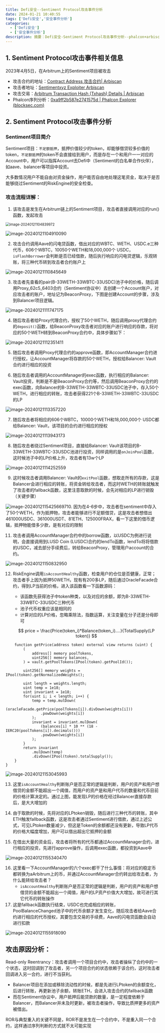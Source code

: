 ```yaml
---
title: Defi安全--Sentiment Protocol攻击事件分析
date: 2024-01-21 10:40:55
tags: ['Defi安全','安全事件分析']
categories:
  - ['Defi安全']
  - ['安全事件分析']
description: 摘要：Defi安全-Sentiment Protocol攻击事件分析--phalcon+arbiscan
---
```


## 1. Sentiment Protocol攻击事件相关信息

2023年4月5日，在Arbitrum上的Sentiment项目被攻击

- 攻击合约的地址：[Contract Address 攻击合约| Arbiscan](https://arbiscan.io/address/0x9f626f5941fafe0a5b839907d77fbbd5d0dea9d0)
- 攻击者地址：[Sentimentxyz Exploiter  Arbiscan](https://arbiscan.io/address/0xdd0cdb4c3b887bc533957bc32463977e432e49c3)
- 攻击交易：[Arbitrum Transaction Hash (Txhash) Details | Arbiscan](https://arbiscan.io/tx/0xa9ff2b587e2741575daf893864710a5cbb44bb64ccdc487a100fa20741e0f74d)
- Phalcon序列分析：[0xa9ff2b587e2741575d | Phalcon Explorer (blocksec.com)](https://phalcon.blocksec.com/explorer/tx/arbitrum/0xa9ff2b587e2741575daf893864710a5cbb44bb64ccdc487a100fa20741e0f74d)

## 2. Sentiment Protocol攻击事件分析

### Sentiment项目简介

Sentiment项目：`不足额抵押`，抵押价值较少的token，却能够借贷较多价值的token，`不足额抵押`的token不会直接给到用户，而是存在一个和用户一一对应的Account中，用户可以指挥Account去Defi中（Sentiment的白名单合作伙伴），如aave、balancer等项目中投资。

大多数情况用户不能自由对资金操作，用户能否自由地处理这笔资金，取决于是否能够绕过Sentiment的RiskEngine的安全检查。

### 攻击流程详解：

1. 该攻击是发生在Arbitrum链上的Sentiment项目，攻击者直接调用对应的run()函数，发起攻击

<img src="https://gitee.com/Emmanuel_scb/blogimage/raw/master/img/202401211048889.png" alt="image-20240121104839972" style="zoom:80%;" />

![image-20240121104910090](https://gitee.com/Emmanuel_scb/blogimage/raw/master/img/202401211049470.png)

2. 攻击合约调用Aave的闪电贷函数，借出对应的WBTC、WETH、USDC.e三种代币，606个WBTC，10050个WETH和18,000,000个 USDC，`isFlashBorrower`会判断是否已经借款，随后执行响应的闪电贷逻辑，乐观转账，将三种代币转到攻击者合约账户上

![image-20240121110845649](https://gitee.com/Emmanuel_scb/blogimage/raw/master/img/202401211108030.png)

3. 攻击者先查看的pair(B-33WETH-33WBTC-33USDC)池子中的价格，随后调用Proxy_62c5_6403合约（Sentiment协议中）去创建一个Account账户，对应攻击者的账户，地址记为BeaconProxy，下图是创建Account的步骤，涉及到Balancer项目逻辑。

![image-20240121111747175](https://gitee.com/Emmanuel_scb/blogimage/raw/master/img/202401211117349.png)

4. 随后攻击者给Proxy代理合约，授权了50个WETH，随后调用proxy代理合约的`deposit()`函数，给BeaconProxy攻击者对应的账户进行响应的存款，将对应的50个WETH转到BeaconProxy合约中，具体步骤如下：

![image-20240121112351411](https://gitee.com/Emmanuel_scb/blogimage/raw/master/img/202401211123766.png)

5. 随后攻击者调用Proxy代理合约的approve函数，即AccountManager合约进行授权，让AccountManager将存款的50个WETH，授权给Balancer: Vault合约进行相应的投资

6. 随后攻击者调用的AccountManager的exec函数，执行相应的Balancer: Vault投资，判断是不是BeaconProxy合约等，然后调用BeaconProxy合约的exec函数，向Balancer的B-33WETH-33WBTC-33USDC池子中，存入50个WETH，进行相应的转账，攻击者获得221个B-33WETH-33WBTC-33USDC的LP

![image-20240121113357220](https://gitee.com/Emmanuel_scb/blogimage/raw/master/img/202401211134707.png)

7. 随后攻击者将相应的606个WBTC，10000个WETH和18,000,000个 USDC都给Balancer: Vault，该项目的合约进行相应的授权

![image-20240121113943173](https://gitee.com/Emmanuel_scb/blogimage/raw/master/img/202401211139904.png)

8. 随后攻击者绕过Sentiment项目，直接给Balancer: Vault该项目的B-33WETH-33WBTC-33USDC池进行投资，同样调用的是`onJoinPool`函数，这时候池子中的LP价格上升，攻击者有13w个LP

![image-20240121114252559](https://gitee.com/Emmanuel_scb/blogimage/raw/master/img/202401211142981.png)

9. 这时候攻击者调用Balancer: Vault的`exitPool`函数，想取走所有的存款，这是Balancer会进行相应的转账，将资金转给攻击者，而这时WETH的转账就触发了攻击者的fallback函数，这里注意取款的时候，会先对相应的LP进行销毁（关键步骤）

![image-20240121154256697](https://gitee.com/Emmanuel_scb/blogimage/raw/master/img/202401211543577.png)10.  因为在4-6步中，攻击者在sentiment中存入了50个WETH，作为抵押物，攻击者能够进行不足额借贷，这是攻击者想借出461000USDC、361000USDT、81ETH、125000FRAX，看一下这里的借币逻辑，抵押物能借多少款，是有对应的限制

11. 攻击者调用AccountManager合约中的borrow函数，以USDC为例进行说明，会直接调用到LUSD Coin (LUSDC)合约的lendTo函数，lendTo将将借款的USDC，减去部分手续费后，转给BeaconProxy，管理用户account的合约。

![image-20240121150832950](https://gitee.com/Emmanuel_scb/blogimage/raw/master/img/202401211508106.png)

12. RiskEngine调用`isAccountHealthy`函数，检查用户的仓位是否健康，正常；攻击者手上因为抵押50WETH，现有有200多LP，随后通过OracleFacade合约，得到LP当前的价格，进入该函数看一下函数源码：

    - 该函数先获得池子中token种类，以及对应的余额，即为B-33WETH-33WBTC-33USDC三种代币
    - 池子代币权重应该是相同的
    - 计算对应的LP价格，忽略乘除法，指数运算，关注变量在分子还是分母即可

    $$
    price = \frac{Price(token_i)*Balance(token_i)....}{TotalSupply(LP token)}
    $$

```solidity
    function getPrice(address token) external view returns (uint) {
        (
            address[] memory poolTokens,
            uint256[] memory balances,
        ) = vault.getPoolTokens(IPool(token).getPoolId());

        uint256[] memory weights = IPool(token).getNormalizedWeights();

        uint length = weights.length;
        uint temp = 1e18;
        uint invariant = 1e18;
        for(uint i; i < length; i++) {
            temp = temp.mulDown(
                (oracleFacade.getPrice(poolTokens[i]).divDown(weights[i]))
                .powDown(weights[i])
            );
            invariant = invariant.mulDown(
                (balances[i] * 10 ** (18 - IERC20(poolTokens[i]).decimals()))
                .powDown(weights[i])
            );
        }
        return invariant
            .mulDown(temp)
            .divDown(IPool(token).totalSupply());
    }
}
```

![image-20240121153045993](https://gitee.com/Emmanuel_scb/blogimage/raw/master/img/202401211530739.png)

13. 这里`isAccountHealthy`判断账户是否正常的逻辑是判断，用户的资产和用户想借贷的金额不能超出一个阈值，而用户的资产是和用户代币的数量和代币目前的价格计算决定的。通过上图，能发现LP的价格在经过Balancer直接存款后，是大大增加的
14. 由于取款的时候，先将对应的LPtoken销毁，随后进行三种代币的转账，其中ETH触发fallback函数，这是攻击者通过Sentiment进行借款，通过上述公式，可见LPtoken数量减少，但这是Token的余额都还没有更新，导致LP代币的价格大幅度增加，用户可以借出超出它抵押的金额

15. 在借出大量的资金后，攻击者将所有的代币都通过AccountManager合约，进行相应的投资，先进行approve操作，后调用exec函数，都投资到Aave中

![image-20240121155340470](https://gitee.com/Emmanuel_scb/blogimage/raw/master/img/202401211553791.png)

16. 这里看一下AccountManager的六个exec都干了什么事情：将对应的稳定币都转换为aArbitrum上的币，并通过AccountManager合约转出给攻击者，为什么能转给攻击者？
    - `isAccountHealthy`判断账户是否正常的逻辑是判断，用户的资产和用户想借贷的金额不能超出一个阈值，用户的LP资产价值大大增加，故可进行其它代币的转账操作
17. 这是fallback函数执行结束，USDC也完成相应的转账，PoolBalanceChanged池子中的代币余额才发生变化，随后攻击者给Aave合约进行相应的代币授权，其要包含交易的手续费，Aave的闪电贷函数会自动进行扣款

![image-20240121155918090](https://gitee.com/Emmanuel_scb/blogimage/raw/master/img/202401211559941.png)

## 攻击原因分析：

Read-only Reentrancy：攻击者调用一个项目合约中，攻击者操纵了合约中的一个状态，这时回调到了攻击者，另一个项目合约的状态依赖于该合约，这时攻击者回调进入另一合约，进行不当获利。

- Balancer项目在添加或移除流动性的时候，都是先进行LPtoken的余额变化，后进行转账，再更新池子余额，转账ETH，会进入攻击合约的fallback函数
- 而在Sentiment协议中，用户抵押后能贷款的数量，是一定程度依赖于Balancer，而Balancer并未及时更新，被攻击者操作，导致比质押更多的资产被借出。

ROR与典型重入的关键不同是，ROR不是发生在一个合约中，不是重入同一个合约，这样通过序列判断的方式就不太可能实现
